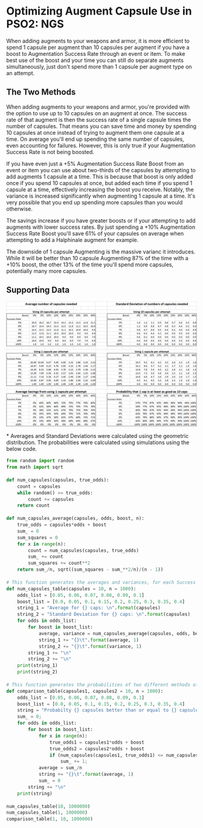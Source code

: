 # Optimizing Augment Capsule Use in PSO2: NGS

When adding augments to your weapons and armor, it is more efficient to spend 1 capsule per augment than 10 capsules per augment if you have a boost to Augmentation Success Rate through an event or item. To make best use of the boost and your time you can still do separate augments simultaneously, just don't spend more than 1 capsule per augment type on an attempt.

## The Two Methods

When adding augments to your weapons and armor, you're provided with the option to use up to 10 capsules on an augment at once. The success rate of that augment is then the success rate of a single capsule times the number of capsules. That means you can save time and money by spending 10 capsules at once instead of trying to augment them one capsule at a time. On average you'll end up spending the same number of capsules, even accounting for failures. However, this is only true if your Augmentation Success Rate is not being boosted.

If you have even just a +5% Augmentation Success Rate Boost from an event or item you can use about two-thirds of the capsules by attempting to add augments 1 capsule at a time. This is because that boost is only added once if you spend 10 capsules at once, but added each time if you spend 1 capsule at a time, effectively increasing the boost you receive. Notably, the variance is increased significantly when augmenting 1 capsule at a time. It's very possible that you end up spending more capsules than you would otherwise.

The savings increase if you have greater boosts or if your attempting to add augments with lower success rates. By just spending a +10% Augmentation Success Rate Boost you'll save 61% of your capsules on average when attempting to add a Halphinale augment for example.

The downside of 1 capsule Augmenting is the massive varianc it introduces. While it will be better than 10 capsule Augmenting 87% of the time with a +10% boost, the other 13% of the time you'll spend more capsules, potentially many more capsules.

## Supporting Data

![Supporting Data](/Images/Augmenting_Method_Stats.png)

\* Averages and Standard Deviations were calculated using the geometric distribution. The probabilities were calculated using simulations using the below code.

```python
from random import random
from math import sqrt

def num_capsules(capsules, true_odds):
    count = capsules
    while random() >= true_odds:
        count += capsules
    return count

def num_capsules_average(capsules, odds, boost, n):
    true_odds = capsules*odds + boost
    sum_ = 0
    sum_squares = 0
    for x in range(n):
        count = num_capsules(capsules, true_odds)
        sum_ += count
        sum_squares += count**2
    return sum_/n, sqrt((sum_squares - sum_**2/n)/(n - 1))

# This function generates the averages and variances, for each Success Rate and Boost combination.
def num_capsules_table(capsules = 10, n = 1000):
    odds_list = [0.05, 0.06, 0.07, 0.08, 0.09, 0.1]
    boost_list = [0.0, 0.05, 0.1, 0.15, 0.2, 0.25, 0.3, 0.35, 0.4]
    string_1 = "Average for {} caps: \n".format(capsules)
    string_2 = "Standard Deviation for {} caps: \n".format(capsules)
    for odds in odds_list:
        for boost in boost_list:
            average, variance = num_capsules_average(capsules, odds, boost, n)
            string_1 += "{}\t".format(average, 1)
            string_2 += "{}\t".format(variance, 1)
        string_1 += "\n"
        string_2 += "\n"
    print(string_1)
    print(string_2)

# This function generates the probabilities of two different methods of augmenting, for each Success Rate and Boost combination.
def comparison_table(capsules1, capsules2 = 10, n = 1000):
    odds_list = [0.05, 0.06, 0.07, 0.08, 0.09, 0.1]
    boost_list = [0.0, 0.05, 0.1, 0.15, 0.2, 0.25, 0.3, 0.35, 0.4]
    string = "Probabilty {} capsules better than or equal to {} capsules:\n".format(capsules1, capsules2)
    sum_ = 0;
    for odds in odds_list:
        for boost in boost_list:
            for x in range(n):
                true_odds1 = capsules1*odds + boost
                true_odds2 = capsules2*odds + boost
                if (num_capsules(capsules1, true_odds1) <= num_capsules(capsules2, true_odds2)):
                    sum_ += 1;
            average = sum_/n
            string += "{}\t".format(average, 1)
            sum_ = 0
        string += "\n"
    print(string)

num_capsules_table(10, 1000000)
num_capsules_table(1, 1000000)
comparison_table(1, 10, 1000000)
```

